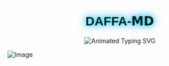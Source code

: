 <p align="center">
  <h1 align="center" style="font-family: 'Orbitron', sans-serif; text-shadow: 0 0 10px #00ffff, 0 0 20px #0088ff;">DAFFA-𝗠𝗗</h1>
</p>

<p align="center">
  <img src="https://readme-typing-svg.demolab.com?font=Orbitron&weight=600&size=25&duration=4000&pause=1000&color=00F7FF&center=true&vCenter=true&width=500&lines=FAST+WHATSAPP+BOT;MULTI-DEVICE+WHA+BOT;POWERED+BY+ANUHAS;FAST++SECURE++RELIABLE" alt="Animated Typing SVG" />
</p>


![Image](https://github.com/user-attachments/assets/6af7e054-bd50-421b-8632-6cb9f9cd99a8)
